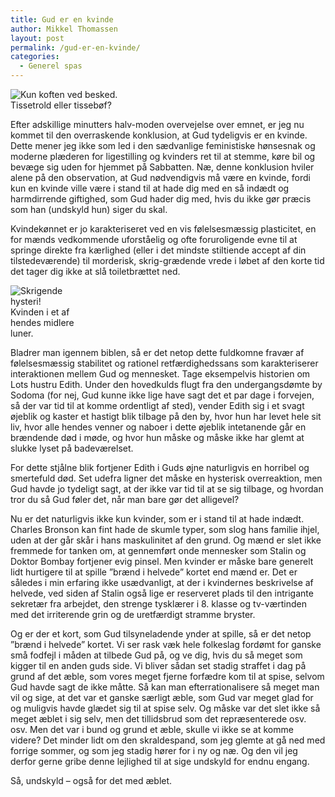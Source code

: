 ```yaml
---
title: Gud er en kvinde
author: Mikkel Thomassen
layout: post
permalink: /gud-er-en-kvinde/
categories:
  - Generel spas
---
```

<div class="bitImage bitRight" style="width: 234px">
  <img src="http://www.abekat.net/wp-content/images/creator.jpg" alt="Kun koften ved besked." /><br /> Tissetrold eller tissebøf?
</div>

Efter adskillige minutters halv-moden overvejelse over emnet, er jeg nu kommet til den overraskende konklusion, at Gud tydeligvis er en kvinde. Dette mener jeg ikke som led i den sædvanlige feministiske hønsesnak og moderne plæderen for ligestilling og kvinders ret til at stemme, køre bil og bevæge sig uden for hjemmet på Sabbatten. Næ, denne konklusion hviler alene på den observation, at Gud nødvendigvis må være en kvinde, fordi kun en kvinde ville være i stand til at hade dig med en så indædt og harmdirrende giftighed, som Gud hader dig med, hvis du ikke gør præcis som han (undskyld hun) siger du skal. 

Kvindekønnet er jo karakteriseret ved en vis følelsesmæssig plasticitet, en for mænds vedkommende uforståelig og ofte foruroligende evne til at springe direkte fra kærlighed (eller i det mindste stiltiende accept af din tilstedeværende) til morderisk, skrig-grædende vrede i løbet af den korte tid det tager dig ikke at slå toiletbrættet ned. 

<div class="bitImage bitLeft" style="width: 120px">
  <img src="http://www.abekat.net/wp-content/images/angry_woman.jpg" alt="Skrigende hysteri!" /><br /> Kvinden i et af hendes midlere luner.
</div>

Bladrer man igennem biblen, så er det netop dette fuldkomne fravær af følelsesmæssig stabilitet og rationel retfærdighedssans som karakteriserer interaktionen mellem Gud og mennesket. Tage eksempelvis historien om Lots hustru Edith. Under den hovedkulds flugt fra den undergangsdømte by Sodoma (for nej, Gud kunne ikke lige have sagt det et par dage i forvejen, så der var tid til at komme ordentligt af sted), vender Edith sig i et svagt øjeblik og kaster et hastigt blik tilbage på den by, hvor hun har levet hele sit liv, hvor alle hendes venner og naboer i dette øjeblik intetanende går en brændende død i møde, og hvor hun måske og måske ikke har glemt at slukke lyset på badeværelset. 

For dette stjålne blik fortjener Edith i Guds øjne naturligvis en horribel og smertefuld død. Set udefra ligner det måske en hysterisk overreaktion, men Gud havde jo tydeligt sagt, at der ikke var tid til at se sig tilbage, og hvordan tror du så Gud føler det, når man bare gør det alligevel?

Nu er det naturligvis ikke kun kvinder, som er i stand til at hade indædt. Charles Bronson kan fint hade de skumle typer, som slog hans familie ihjel, uden at der går skår i hans maskulinitet af den grund. Og mænd er slet ikke fremmede for tanken om, at gennemført onde mennesker som Stalin og Doktor Bombay fortjener evig pinsel. Men kvinder er måske bare generelt lidt hurtigere til at spille ”brænd i helvede” kortet end mænd er. Det er således i min erfaring ikke usædvanligt, at der i kvindernes beskrivelse af helvede, ved siden af Stalin også lige er reserveret plads til den intrigante sekretær fra arbejdet, den strenge tysklærer i 8. klasse og tv-værtinden med det irriterende grin og de uretfærdigt stramme bryster.

Og er der et kort, som Gud tilsyneladende ynder at spille, så er det netop ”brænd i helvede” kortet. Vi ser rask væk hele folkeslag fordømt for ganske små fodfejl i måden at tilbede Gud på, og ve dig, hvis du så meget som kigger til en anden guds side. Vi bliver sådan set stadig straffet i dag på grund af det æble, som vores meget fjerne forfædre kom til at spise, selvom Gud havde sagt de ikke måtte. Så kan man efterrationalisere så meget man vil og sige, at det var et ganske særligt æble, som Gud var meget glad for og muligvis havde glædet sig til at spise selv. Og måske var det slet ikke så meget æblet i sig selv, men det tillidsbrud som det repræsenterede osv. osv. Men det var i bund og grund et æble, skulle vi ikke se at komme videre? Det minder lidt om den skraldespand, som jeg glemte at gå ned med forrige sommer, og som jeg stadig hører for i ny og næ. Og den vil jeg derfor gerne gribe denne lejlighed til at sige undskyld for endnu engang. 

Så, undskyld – også for det med æblet.